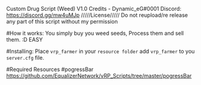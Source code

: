 Custom Drug Script (Weed) V1.0 
Credits - Dynamic_eG#0001
Discord: https://discord.gg/mw4uMJp
/////License/////
Do not reupload/re release any part of this script without my permission



#How it works:
You simply buy you weed seeds, Process them and sell them. :D EASY

#Installing:
Place ``vrp_farmer`` in your ``resource folder``
add ``vrp_farmer`` to you ``server.cfg`` file.

#Required Resources
#pogressBar 
https://github.com/EqualizerNetwork/vRP_Scripts/tree/master/pogressBar


